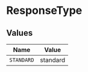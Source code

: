 # ResponseType


## Values

| Name       | Value      |
| ---------- | ---------- |
| `STANDARD` | standard   |
